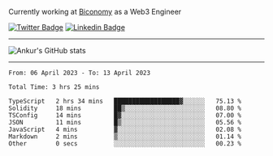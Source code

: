 Currently working at [Biconomy](https://biconomy.io/) as a Web3 Engineer

 [![Twitter Badge](https://img.shields.io/badge/-@ankurdubey521-1ca0f1?style=flat-square&labelColor=1ca0f1&logo=twitter&logoColor=white&link=https://twitter.com/ankurdubey521)](https://twitter.com/ankurdubey521) [![Linkedin Badge](https://img.shields.io/badge/-ankurdubey521-blue?style=flat-square&logo=Linkedin&logoColor=white&link=https://www.linkedin.com/in/ankurdubey521/)](https://www.linkedin.com/in/ankurdubey521/)

<hr/>

![Ankur's GitHub stats](https://github-readme-stats.vercel.app/api?username=ankurdubey521&count_private=true&theme=radical)

<hr/>

<!--START_SECTION:waka-->

```text
From: 06 April 2023 - To: 13 April 2023

Total Time: 3 hrs 25 mins

TypeScript   2 hrs 34 mins   ██████████████████▓░░░░░░   75.13 %
Solidity     18 mins         ██▒░░░░░░░░░░░░░░░░░░░░░░   08.80 %
TSConfig     14 mins         █▓░░░░░░░░░░░░░░░░░░░░░░░   07.00 %
JSON         11 mins         █▒░░░░░░░░░░░░░░░░░░░░░░░   05.56 %
JavaScript   4 mins          ▓░░░░░░░░░░░░░░░░░░░░░░░░   02.08 %
Markdown     2 mins          ▒░░░░░░░░░░░░░░░░░░░░░░░░   01.14 %
Other        0 secs          ░░░░░░░░░░░░░░░░░░░░░░░░░   00.23 %
```

<!--END_SECTION:waka-->
